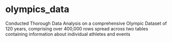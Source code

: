 # olympics_data
Conducted Thorough Data Analysis on a comprehensive Olympic Dataset of 120 years, comprising over 400,000 rows spread across two tables containing information about individual athletes and events
